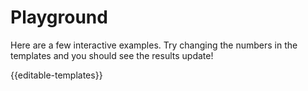 # Playground

Here are a few interactive examples. Try changing the numbers in the templates
and you should see the results update!

{{editable-templates}}
